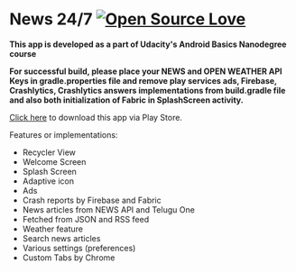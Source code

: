 # News 24/7 [![Open Source Love](https://badges.frapsoft.com/os/v2/open-source.svg?v=103)](https://github.com/ellerbrock/open-source-badges/)
**This app is developed as a part of Udacity's Android Basics Nanodegree course**

**For successful build, please place your NEWS and OPEN WEATHER API Keys in gradle.properties file and remove play services ads, Firebase, Crashlytics, Crashlytics answers implementations from build.gradle file and also both initialization of Fabric in SplashScreen activity.**

[Click here](https://play.google.com/store/apps/details?id=com.sdzshn3.android.news247) to download this app via Play Store.

Features or implementations:
- Recycler View
- Welcome Screen
- Splash Screen
- Adaptive icon
- Ads
- Crash reports by Firebase and Fabric
- News articles from NEWS API and Telugu One
- Fetched from JSON and RSS feed
- Weather feature
- Search news articles
- Various settings (preferences)
- Custom Tabs by Chrome
